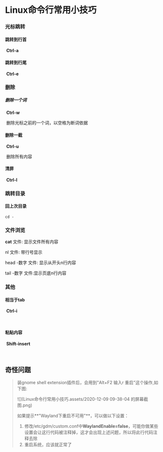 # Linux命令行常用小技巧

### 光标跳转

#### 	跳转到行首

​		**Ctrl-a**



#### 	跳转到行尾

​		**Ctrl-e**



### 删除

##### 	删除一个词

​		**Ctrl-w**

​		删除光标之前的一个词，以空格为断词依据



#### 	删除一截

​		**Ctrl-u**

​		删除所有内容	

#### 	清屏

​		**Ctrl-l**	







### 跳转目录

#### 	回上次目录

```shell
cd -
```



### 文件浏览

**cat** 文件: 显示文件所有内容

nl  文件: 带行号显示

head -数字 文件: 显示从开头n行内容

tail -数字 文件:显示页底n行内容





### 其他

#### 	相当于tab

​		**Ctrl-i**

​	

#### 	粘贴内容

​		**Shift-insert**

​	





## 奇怪问题

>装gnome shell extension插件后，会用到"Alt+F2 输入r 重启"这个操作,如下图:
>
>![](Linux命令行常用小技巧.assets/2020-12-09 09-38-04 的屏幕截图.png)
>
>如果提示**"Wayland下重启不可用"**，可以做以下设置：
>
>1. 修改/etc/gdm/custom.conf中**WaylandEnable=false**，可能你做某些设置会让这行代码被注释掉，这才会出现上述问题，所以将此行代码注释去除
>2. 重启系统，应该就正常了
>
>